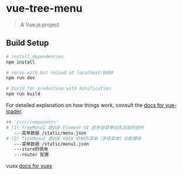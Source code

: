# vue-tree-menu

> A Vue.js project

## Build Setup

``` bash
# install dependencies
npm install

# serve with hot reload at localhost:8080
npm run dev

# build for production with minification
npm run build
```

For detailed explanation on how things work, consult the [docs for vue-loader](http://vuejs.github.io/vue-loader).

 ``` bash
## '/src/components'
# (1) TreeMenu1 是VUE Element-UI 的多级菜单动态渲染的组件
	---菜单数据 /static/menu.json
# (2) TreeMenu2 是VUE VUEX 的树形菜单（多级菜单）功能模块
	---菜单数据 /static/menu1.json
	---store的使用
	---router 配置
```

vuex [docs for vuex](https://vuex.vuejs.org/zh/guide/actions.html)
